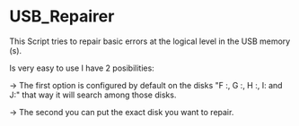 # USB_Repairer
This Script tries to repair basic errors at the logical level in the USB memory (s).

Is very easy to use I have 2 posibilities:

-> The first option is configured by default on the disks "F :, G :, H :, I: and J:" 
that way it will search among those disks.

-> The second you can put the exact disk you want to repair.
